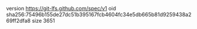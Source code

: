 version https://git-lfs.github.com/spec/v1
oid sha256:75496b155de27dc51b395167fcb4604fc34e5db665b81d9259438a269ff2dfa8
size 3651
